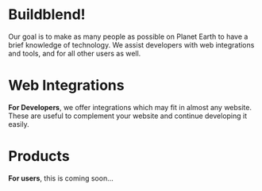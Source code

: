 # Buildblend!
Our goal is to make as many people as possible on Planet Earth to have a brief knowledge of technology. We assist developers with web integrations and tools, and for all other users as well.

# Web Integrations
**For Developers**, we offer integrations which may fit in almost any website. These are useful to complement your website and continue developing it easily.

# Products
**For users**, this is coming soon...

<!--
**Buildblend/Buildblend** is a ✨ _special_ ✨ repository because its `README.md` (this file) appears on your GitHub profile.

Here are some ideas to get you started:

- 🔭 I’m currently working on ...
- 🌱 I’m currently learning ...
- 👯 I’m looking to collaborate on ...
- 🤔 I’m looking for help with ...
- 💬 Ask me about ...
- 📫 How to reach me: ...
- 😄 Pronouns: ...
- ⚡ Fun fact: ...
-->
